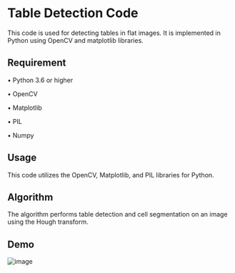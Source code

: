 # Table Detection Code
This code is used for detecting tables in flat images. It is implemented in Python using OpenCV and matplotlib libraries.

## Requirement
• Python 3.6 or higher

• OpenCV

• Matplotlib

• PIL

• Numpy

## Usage
This code utilizes the OpenCV, Matplotlib, and PIL libraries for Python.

## Algorithm
The algorithm performs table detection and cell segmentation on an image using the Hough transform.

## Demo
![image](https://user-images.githubusercontent.com/67821758/225486224-63b2f81b-d5bf-43f4-af4e-cd779cb73a97.png)
